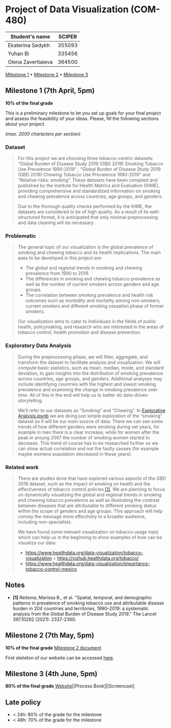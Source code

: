 # Project of Data Visualization (COM-480)

| Student's name | SCIPER |
| -------------- | ------ |
| Ekaterina Sedykh | 355093 |
| Yuhan Bi | 335456 |
| Olena Zavertiaieva | 364500 |

[Milestone 1](#milestone-1) • [Milestone 2](#milestone-2) • [Milestone 3](#milestone-3)

## Milestone 1 (7th April, 5pm)

**10% of the final grade**

This is a preliminary milestone to let you set up goals for your final project and assess the feasibility of your ideas.
Please, fill the following sections about your project.

*(max. 2000 characters per section)*

### Dataset

> For this project we are choosing three tobacco-centric datasets:  “Global Burden of Disease Study 2019 (GBD 2019) Smoking Tobacco Use Prevalence 1990-2019” ,  “Global Burden of Disease Study 2019 (GBD 2019) Chewing Tobacco Use Prevalence 1990-2019” and “Relative risks: smoking”. These datasets have been compiled and published by the Institute for Health Metrics and Evaluation (IHME), providing comprehensive and standardized information on smoking and chewing prevalence across countries, age groups, and genders. 
>
> Due to the thorough quality checks performed by the IHME, the datasets are considered to be of high quality. As a result of its well-structured format, it is anticipated that only minimal preprocessing and data cleaning will be necessary.


### Problematic

> The general topic of our visualization is the global prevalence of smoking and chewing tobacco and its health implications. The main axes to be developed in this project are:
> - The global and regional trends in smoking and chewing prevalence from 1990 to 2019.
> - The differences in smoking and chewing tobacco prevalence as well as the number of current smokers across genders and age groups.
> - The correlation between smoking prevalence and health risk outcomes such as morbidity and mortality among non-smokers, current smokers and different smoking cessation phase of former smokers.
>
> Our visualization aims to cater to individuals in the fields of public health, policymaking, and research who are interested in the areas of tobacco control, health promotion and disease prevention.


### Exploratory Data Analysis

> During the preprocessing phase, we will filter, aggregate, and transform the dataset to facilitate analysis and visualization. We will compute basic statistics, such as mean, median, mode, and standard deviation, to gain insights into the distribution of smoking prevalence across countries, age groups, and genders. Additional analyses may include identifying countries with the highest and lowest smoking prevalence and examining the change in smoking prevalence over time. All of this in the end will help us to better do data-driven storytelling.
>
> We’ll refer to our datasets as “Smoking” and “Chewing”. In [Explorative Analysis.ipynb](https://github.com/com-480-data-visualization/project-2023-vizhack/blob/master/Explorative%20Analysis.ipynb) we are doing just simple exploration of the “smoking” dataset as it will be our main source of data. There we can see some trends of how different genders were smoking during set years, for example in men there is a clear increase, while for women after the peak in aroung 2007 the number of smoking women started to decrease. This trend of course has to be researched further so we can show actual correlation and not the faulty causes (for example maybe womens population decreased in these years). 

### Related work


> There are studies done that have explored various aspects of the GBD 2019 dataset, such as the impact of smoking on health and the effectiveness of tobacco control policies [[1]](#Notes). We are planning to focus on dynamically visualizing the global and regional trends in smoking and chewing tobacco prevalence as well as illustrating the contrast between diseases that are attributable to different smoking status within the scope of genders and age groups. This approach will help convey the message more effectively to a broader audience, including non-specialists.
> 
> 
>  
> We have found some relevant visualization on tobacco usage topic which can help us in the beginning to show examples of how can be visualiza our data:
> - https://www.healthdata.org/data-visualization/tobacco-visualization + https://vizhub.healthdata.org/tobacco/
> - https://www.healthdata.org/data-visualization/importance-tobacco-control-mexico


## Notes

* **[1]** Reitsma, Marissa B., et al. "Spatial, temporal, and demographic patterns in prevalence of smoking tobacco use and attributable disease burden in 204 countries and territories, 1990–2019: a systematic analysis from the Global Burden of Disease Study 2019." The Lancet 397.10292 (2021): 2337-2360. 

## Milestone 2 (7th May, 5pm)

**10% of the final grade**
[Milestone 2 document](Milestone2.pdf)

First skeleton of our website can be accessed [here](https://com-480-data-visualization.github.io/project-2023-vizhack/).


## Milestone 3 (4th June, 5pm)

**80% of the final grade**
[Website](https://com-480-data-visualization.github.io/project-2023-vizhack/)|[Process Book]|[Screencast]

## Late policy

- < 24h: 80% of the grade for the milestone
- < 48h: 70% of the grade for the milestone

